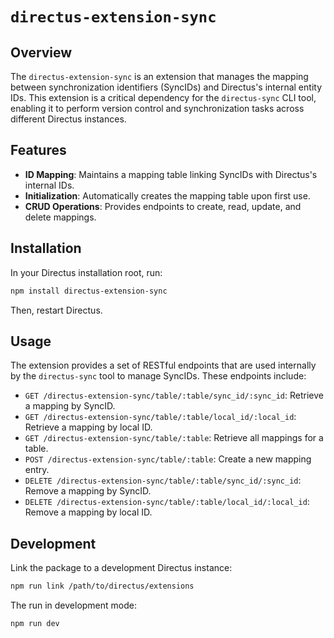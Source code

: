 # `directus-extension-sync`

## Overview

The `directus-extension-sync` is an extension that manages the mapping between
synchronization identifiers (SyncIDs) and Directus's internal entity IDs. This extension is a critical dependency for
the `directus-sync` CLI tool, enabling it to perform version control and synchronization tasks across different Directus
instances.

## Features

- **ID Mapping**: Maintains a mapping table linking SyncIDs with Directus's internal IDs.
- **Initialization**: Automatically creates the mapping table upon first use.
- **CRUD Operations**: Provides endpoints to create, read, update, and delete mappings.

## Installation

In your Directus installation root, run:

```bash
npm install directus-extension-sync
```

Then, restart Directus.

## Usage

The extension provides a set of RESTful endpoints that are used internally by the `directus-sync` tool to manage
SyncIDs. These endpoints include:

- `GET /directus-extension-sync/table/:table/sync_id/:sync_id`: Retrieve a mapping by SyncID.
- `GET /directus-extension-sync/table/:table/local_id/:local_id`: Retrieve a mapping by local ID.
- `GET /directus-extension-sync/table/:table`: Retrieve all mappings for a table.
- `POST /directus-extension-sync/table/:table`: Create a new mapping entry.
- `DELETE /directus-extension-sync/table/:table/sync_id/:sync_id`: Remove a mapping by SyncID.
- `DELETE /directus-extension-sync/table/:table/local_id/:local_id`: Remove a mapping by local ID.

## Development

Link the package to a development Directus instance:

```bash
npm run link /path/to/directus/extensions
```

The run in development mode:

```bash
npm run dev
```
